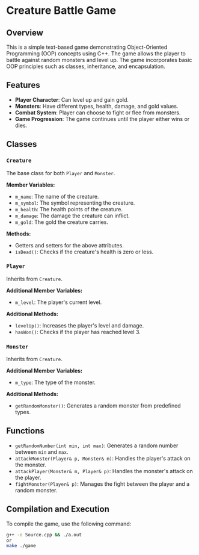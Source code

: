 # Creature Battle Game

## Overview

This is a simple text-based game demonstrating Object-Oriented Programming (OOP) concepts using C++. The game allows the player to battle against random monsters and level up. The game incorporates basic OOP principles such as classes, inheritance, and encapsulation.

## Features

- **Player Character**: Can level up and gain gold.
- **Monsters**: Have different types, health, damage, and gold values.
- **Combat System**: Player can choose to fight or flee from monsters.
- **Game Progression**: The game continues until the player either wins or dies.

## Classes

### `Creature`

The base class for both `Player` and `Monster`.

**Member Variables:**
- `m_name`: The name of the creature.
- `m_symbol`: The symbol representing the creature.
- `m_health`: The health points of the creature.
- `m_damage`: The damage the creature can inflict.
- `m_gold`: The gold the creature carries.

**Methods:**
- Getters and setters for the above attributes.
- `isDead()`: Checks if the creature's health is zero or less.

### `Player`

Inherits from `Creature`.

**Additional Member Variables:**
- `m_level`: The player's current level.

**Additional Methods:**
- `levelUp()`: Increases the player's level and damage.
- `hasWon()`: Checks if the player has reached level 3.

### `Monster`

Inherits from `Creature`.

**Additional Member Variables:**
- `m_type`: The type of the monster.

**Additional Methods:**
- `getRandomMonster()`: Generates a random monster from predefined types.

## Functions

- `getRandomNumber(int min, int max)`: Generates a random number between `min` and `max`.
- `attackMonster(Player& p, Monster& m)`: Handles the player's attack on the monster.
- `attackPlayer(Monster& m, Player& p)`: Handles the monster's attack on the player.
- `fightMonster(Player& p)`: Manages the fight between the player and a random monster.

## Compilation and Execution

To compile the game, use the following command:

```bash
g++ -o Source.cpp && ./a.out
or
make ./game
